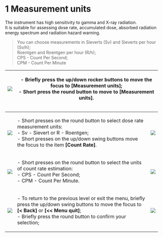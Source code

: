 # 1 Measurement units

The instrument has high sensitivity to gamma and X-ray radiation.\
It is suitable for assessing dose rate, accumulated dose, absorbed radiation energy spectrum and radiation hazard warning.

> You can choose measurements in Sieverts (Sv) and Sieverts per hour (Sv/h);\
> &#x20;Roentgen and Roentgen per hour (R/h); \
> CPS - Count Per Second; \
> CPM - Count Per Minute

| ![](<../../.gitbook/assets/settings\_modality\_Zv\_per\_h\_f (1).png>) | <p>- Briefly press the up/down rocker buttons to move the focus to <strong>[Measurement units]</strong>;<br>- Short press the round button to move to <strong>[Measurement units]</strong>.</p> |
| ---------------------------------------------------------------------- | ----------------------------------------------------------------------------------------------------------------------------------------------------------------------------------------------- |

|                                                                                   |                                                                                                                                                                                                                                                                     |                                                                                  |
| --------------------------------------------------------------------------------- | ------------------------------------------------------------------------------------------------------------------------------------------------------------------------------------------------------------------------------------------------------------------- | -------------------------------------------------------------------------------- |
| ![](<../../.gitbook/assets/settings\_units\_dose\_rate\_selected\_Zv\_f (1).png>) | <p>- Short presses on the round button to select dose rate measurement units:<br>- Sv - Sievert or R - Roentgen;<br>- Short presses on the up/down swing buttons move the focus to the item <strong>[Count Rate]</strong>.</p>                                      | ![](<../../.gitbook/assets/settings\_units\_dose\_rate\_selected\_R\_f (3).png>) |
| ![](../../.gitbook/assets/settings\_units\_count\_rate\_selected\_CPS\_f.png)     | <p>- Short presses on the round button to select the units of count rate estimation:<br>- CPS - Count Per Second;<br>- CPM - Count Per Minute.</p>                                                                                                                  | ![](../../.gitbook/assets/settings\_units\_count\_rate\_selected\_CPM\_f.png)    |
| ![](<../../.gitbook/assets/settings\_return\_selected\_f (1).png>)                | <p>- To return to the previous level or exit the menu, briefly press the up/down swing buttons to move the focus to <strong>[&#x3C; Back]</strong> or <strong>[&#x3C;&#x3C; Menu quit]</strong>;<br>- Briefly press the round button to confirm your selection;</p> | ![](../../.gitbook/assets/settings\_outofmenu\_selected\_f.png)                  |
